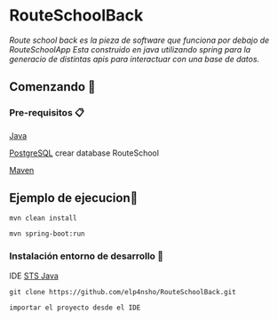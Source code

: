 # RouteSchoolBack

_Route school back es la pieza de software que funciona por debajo de RouteSchoolApp
Esta construido en java utilizando spring para la generacio de distintas apis para interactuar con 
una base de datos._

## Comenzando 🚀

### Pre-requisitos 📋

<a href="https://www.oracle.com/java/technologies/javase-jdk11-downloads.html">Java</a>


<a href="https://www.postgresql.org/download/">PostgreSQL</a>
crear database RouteSchool

<a href="https://maven.apache.org/download.cgi">Maven</a>

## Ejemplo de ejecucion📌

```
mvn clean install
```

```
mvn spring-boot:run
```

### Instalación entorno de desarrollo 🔧
IDE
<a href="https://spring.io/tools" > STS Java</a>
```
git clone https://github.com/elp4nsho/RouteSchoolBack.git

importar el proyecto desde el IDE



